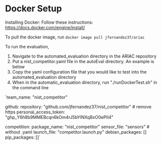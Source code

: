 # Docker Setup

Installing Docker:
Follow these instructions: https://docs.docker.com/engine/install/

To pull the docker image, run `docker image pull jfernandez37/ariac`

To run the evaluation,
1. Navigate to the automated_evaluation directory in the ARIAC repository
2. Put a nist_competitor.yaml file in the autoEval directory. An example is below
3. Copy the yaml configuration file that you would like to test into the automated_evaluation directory
4. When in the automatic_evaluation directory, run "./runDockerTest.sh" in the command line

`team_name: "nist_competitor"

github:
    repository: "github.com/jfernandez37/nist_competitor" # remove https
    personal_access_token: "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"

competition:
    package_name: "nist_competitor"
    sensor_file: "sensors" # without .yaml
    launch_file: "competitor.launch.py"
    debian_packages: []
    pip_packages: []`
